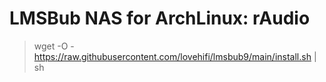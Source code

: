 # LMSBub NAS for ArchLinux: rAudio
>
> wget -O - https://raw.githubusercontent.com/lovehifi/lmsbub9/main/install.sh | sh
>
